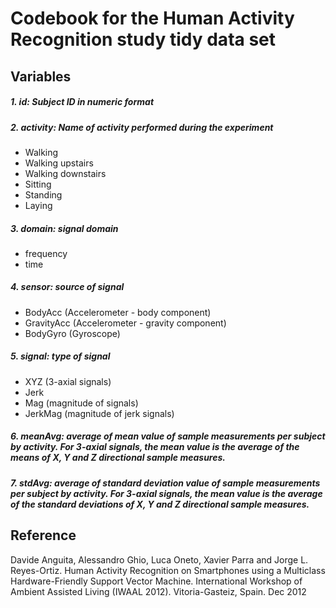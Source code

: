 # Codebook for the Human Activity Recognition study tidy data set

## Variables
##### 1. id: Subject ID in numeric format
##### 2. activity: Name of activity performed during the experiment
- Walking
- Walking upstairs
- Walking downstairs
- Sitting
- Standing
- Laying 

##### 3. domain: signal domain
- frequency
- time

##### 4. sensor: source of signal
- BodyAcc (Accelerometer - body component)
- GravityAcc (Accelerometer - gravity component)
- BodyGyro (Gyroscope)

##### 5. signal: type of signal
- XYZ (3-axial signals)
- Jerk
- Mag (magnitude of signals)
- JerkMag (magnitude of jerk signals)

##### 6. meanAvg: average of mean value of sample measurements per subject by activity. For 3-axial signals, the mean value is the average of the means of X, Y and Z directional sample measures.
##### 7. stdAvg: average of standard deviation value of sample measurements per subject by activity. For 3-axial signals, the mean value is the average of the standard deviations of X, Y and Z directional sample measures.

## Reference
Davide Anguita, Alessandro Ghio, Luca Oneto, Xavier Parra and Jorge L. Reyes-Ortiz. Human Activity Recognition on Smartphones using a Multiclass Hardware-Friendly Support Vector Machine. International Workshop of Ambient Assisted Living (IWAAL 2012). Vitoria-Gasteiz, Spain. Dec 2012
 

